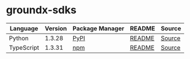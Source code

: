 # groundx-sdks

|Language|Version|Package Manager|README|Source|
|-|-|-|-|-|
|Python|1.3.28|[PyPI](https://pypi.org/project/groundx-python-sdk/1.3.28)|[README](https://github.com/groundxai/groundx-sdks/tree/HEAD/sdks/python#readme)|[Source](https://github.com/groundxai/groundx-sdks/tree/HEAD/sdks/python)|
|TypeScript|1.3.31|[npm](https://www.npmjs.com/package/groundx-typescript-sdk/v/1.3.31)|[README](https://github.com/groundxai/groundx-sdks/tree/HEAD/sdks/typescript#readme)|[Source](https://github.com/groundxai/groundx-sdks/tree/HEAD/sdks/typescript)|